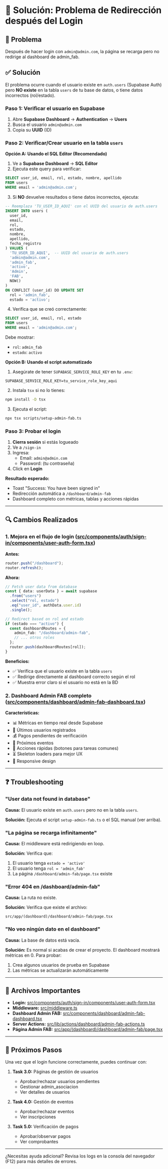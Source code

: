 # 🔧 Solución: Problema de Redirección después del Login

## 🐛 Problema
Después de hacer login con `admin@admin.com`, la página se recarga pero no redirige al dashboard de admin_fab.

## ✅ Solución

El problema ocurre cuando el usuario existe en `auth.users` (Supabase Auth) pero **NO existe** en la tabla `users` de tu base de datos, o tiene datos incorrectos (rol/estado).

### Paso 1: Verificar el usuario en Supabase

1. Abre **Supabase Dashboard** → **Authentication** → **Users**
2. Busca el usuario `admin@admin.com`
3. Copia su **UUID** (ID)

### Paso 2: Verificar/Crear usuario en la tabla `users`

**Opción A: Usando el SQL Editor (Recomendado)**

1. Ve a **Supabase Dashboard** → **SQL Editor**
2. Ejecuta este query para verificar:

```sql
SELECT user_id, email, rol, estado, nombre, apellido
FROM users
WHERE email = 'admin@admin.com';
```

3. Si **NO** devuelve resultados o tiene datos incorrectos, ejecuta:

```sql
-- Reemplaza 'TU_USER_ID_AQUI' con el UUID del usuario de auth.users
INSERT INTO users (
  user_id,
  email,
  rol,
  estado,
  nombre,
  apellido,
  fecha_registro
) VALUES (
  'TU_USER_ID_AQUI',  -- UUID del usuario de auth.users
  'admin@admin.com',
  'admin_fab',
  'activo',
  'Admin',
  'FAB',
  NOW()
)
ON CONFLICT (user_id) DO UPDATE SET
  rol = 'admin_fab',
  estado = 'activo';
```

4. Verifica que se creó correctamente:

```sql
SELECT user_id, email, rol, estado
FROM users
WHERE email = 'admin@admin.com';
```

Debe mostrar:
- `rol`: `admin_fab`
- `estado`: `activo`

**Opción B: Usando el script automatizado**

1. Asegúrate de tener `SUPABASE_SERVICE_ROLE_KEY` en tu `.env`:

```env
SUPABASE_SERVICE_ROLE_KEY=tu_service_role_key_aqui
```

2. Instala `tsx` si no lo tienes:

```bash
npm install -D tsx
```

3. Ejecuta el script:

```bash
npx tsx scripts/setup-admin-fab.ts
```

### Paso 3: Probar el login

1. **Cierra sesión** si estás logueado
2. Ve a `/sign-in`
3. Ingresa:
   - Email: `admin@admin.com`
   - Password: (tu contraseña)
4. Click en **Login**

**Resultado esperado:**
- Toast "Success: You have been signed in"
- Redirección automática a `/dashboard/admin-fab`
- Dashboard completo con métricas, tablas y acciones rápidas

---

## 🔍 Cambios Realizados

### 1. **Mejora en el flujo de login** ([src/components/auth/sign-in/components/user-auth-form.tsx](src/components/auth/sign-in/components/user-auth-form.tsx:40-109))

**Antes:**
```typescript
router.push("/dashboard");
router.refresh();
```

**Ahora:**
```typescript
// Fetch user data from database
const { data: userData } = await supabase
  .from("users")
  .select("rol, estado")
  .eq("user_id", authData.user.id)
  .single();

// Redirect based on rol and estado
if (estado === "activo") {
  const dashboardRoutes = {
    admin_fab: "/dashboard/admin-fab",
    // ... otros roles
  };
  router.push(dashboardRoutes[rol]);
}
```

**Beneficios:**
- ✅ Verifica que el usuario existe en la tabla `users`
- ✅ Redirige directamente al dashboard correcto según el rol
- ✅ Muestra error claro si el usuario no está en la BD

### 2. **Dashboard Admin FAB completo** ([src/components/dashboard/admin-fab-dashboard.tsx](src/components/dashboard/admin-fab-dashboard.tsx))

**Características:**
- 📊 Métricas en tiempo real desde Supabase
- 👥 Últimos usuarios registrados
- 💰 Pagos pendientes de verificación
- 📅 Próximos eventos
- 🚀 Acciones rápidas (botones para tareas comunes)
- ⏳ Skeleton loaders para mejor UX
- 📱 Responsive design

---

## ❓ Troubleshooting

### "User data not found in database"

**Causa:** El usuario existe en `auth.users` pero no en la tabla `users`.

**Solución:** Ejecuta el script `setup-admin-fab.ts` o el SQL manual (ver arriba).

### "La página se recarga infinitamente"

**Causa:** El middleware está redirigiendo en loop.

**Solución:** Verifica que:
1. El usuario tenga `estado = 'activo'`
2. El usuario tenga `rol = 'admin_fab'`
3. La página `/dashboard/admin-fab/page.tsx` existe

### "Error 404 en /dashboard/admin-fab"

**Causa:** La ruta no existe.

**Solución:** Verifica que existe el archivo:
```
src/app/(dashboard)/dashboard/admin-fab/page.tsx
```

### "No veo ningún dato en el dashboard"

**Causa:** La base de datos está vacía.

**Solución:** Es normal si acabas de crear el proyecto. El dashboard mostrará métricas en 0. Para probar:
1. Crea algunos usuarios de prueba en Supabase
2. Las métricas se actualizarán automáticamente

---

## 📝 Archivos Importantes

- **Login:** [src/components/auth/sign-in/components/user-auth-form.tsx](src/components/auth/sign-in/components/user-auth-form.tsx)
- **Middleware:** [src/middleware.ts](src/middleware.ts)
- **Dashboard Admin FAB:** [src/components/dashboard/admin-fab-dashboard.tsx](src/components/dashboard/admin-fab-dashboard.tsx)
- **Server Actions:** [src/lib/actions/dashboard/admin-fab-actions.ts](src/lib/actions/dashboard/admin-fab-actions.ts)
- **Página Admin FAB:** [src/app/(dashboard)/dashboard/admin-fab/page.tsx](src/app/(dashboard)/dashboard/admin-fab/page.tsx)

---

## 🎯 Próximos Pasos

Una vez que el login funcione correctamente, puedes continuar con:

1. **Task 3.0:** Páginas de gestión de usuarios
   - Aprobar/rechazar usuarios pendientes
   - Gestionar admin_asociacion
   - Ver detalles de usuarios

2. **Task 4.0:** Gestión de eventos
   - Aprobar/rechazar eventos
   - Ver inscripciones

3. **Task 5.0:** Verificación de pagos
   - Aprobar/observar pagos
   - Ver comprobantes

---

¿Necesitas ayuda adicional? Revisa los logs en la consola del navegador (F12) para más detalles de errores.
